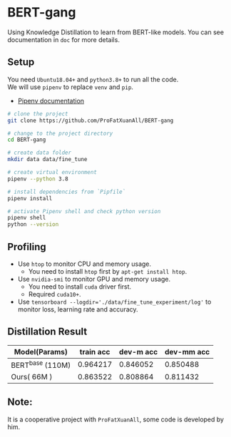 # BERT-gang

Using Knowledge Distillation to learn from BERT-like models.
You can see documentation in `doc` for more details.

## Setup

You need `Ubuntu18.04+` and `python3.8+` to run all the code.  
We will use `pipenv` to replace `venv` and `pip`.

- [Pipenv documentation](https://pipenv.pypa.io/en/latest/)

```bash
# clone the project
git clone https://github.com/ProFatXuanAll/BERT-gang

# change to the project directory
cd BERT-gang

# create data folder
mkdir data data/fine_tune

# create virtual environment
pipenv --python 3.8

# install dependencies from `Pipfile`
pipenv install

# activate Pipenv shell and check python version
pipenv shell
python --version
```

## Profiling

- Use `htop` to monitor CPU and memory usage.
  - You need to install `htop` first by `apt-get install htop`.
- Use `nvidia-smi` to monitor GPU and memory usage.
  - You need to install `cuda` driver first.
  - Required `cuda10+`.
- Use `tensorboard --logdir='./data/fine_tune_experiment/log'` to monitor loss, learning rate and accuracy.

## Distillation Result
| Model(Params)     | train acc | dev-m acc | dev-mm acc |
| ----------------- | --------- | --------- | ---------- |
| BERT<sup>base</sup> (110M) | 0.964217  | 0.846052  | 0.850488   |
| Ours( 66M )       | 0.863522  | 0.808864  | 0.811432   |

## Note:
It is a cooperative project with `ProFatXuanAll`, some code is developed by him.
